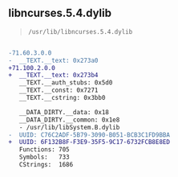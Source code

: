 ## libncurses.5.4.dylib

> `/usr/lib/libncurses.5.4.dylib`

```diff

-71.60.3.0.0
-  __TEXT.__text: 0x273a0
+71.100.2.0.0
+  __TEXT.__text: 0x273b4
   __TEXT.__auth_stubs: 0x5d0
   __TEXT.__const: 0x7271
   __TEXT.__cstring: 0x3bb0

   __DATA_DIRTY.__data: 0x18
   __DATA_DIRTY.__common: 0x1e8
   - /usr/lib/libSystem.B.dylib
-  UUID: C76C2ADF-5B79-3090-B051-BCB3C1FD9BBA
+  UUID: 6F132B8F-F3E9-35F5-9C17-6732FCB8E8ED
   Functions: 705
   Symbols:   733
   CStrings:  1686

```
